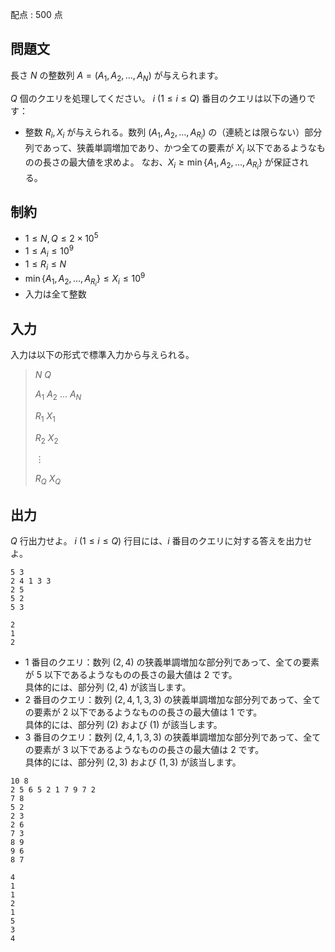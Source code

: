配点 : $500$ 点

## 問題文

長さ $N$ の整数列 $A=(A_1,A_2,\dots,A_N)$ が与えられます。

$Q$ 個のクエリを処理してください。
$i\ (1\leq i\leq Q)$ 番目のクエリは以下の通りです：

- 整数 $R_i,X_i$ が与えられる。数列 $(A_1,A_2,\dots,A_{R_i})$ の（連続とは限らない）部分列であって、狭義単調増加であり、かつ全ての要素が $X_i$ 以下であるようなものの長さの最大値を求めよ。
なお、$X_i \geq \min\lbrace A_1, A_2,\dots,A_{R_i} \rbrace$ が保証される。

## 制約

- $1\leq N,Q \leq 2\times 10^5$
- $1\leq A_i \leq 10^9$
- $1\leq R_i\leq N$
- $\min\lbrace A_1, A_2,\dots,A_{R_i} \rbrace\leq X_i\leq 10^9$
- 入力は全て整数

## 入力

入力は以下の形式で標準入力から与えられる。

> $N$ $Q$
> 
> $A_1$ $A_2$ $\dots$ $A_N$
> 
> $R_1$ $X_1$
> 
> $R_2$ $X_2$
> 
> $\vdots$
> 
> $R_Q$ $X_Q$

## 出力

$Q$ 行出力せよ。
$i\ (1\leq i \leq Q)$ 行目には、$i$ 番目のクエリに対する答えを出力せよ。

```input1
5 3
2 4 1 3 3
2 5
5 2
5 3
```

```output1
2
1
2
```

- $1$ 番目のクエリ：数列 $(2,4)$ の狭義単調増加な部分列であって、全ての要素が $5$ 以下であるようなものの長さの最大値は $2$ です。<br>具体的には、部分列 $(2,4)$ が該当します。
- $2$ 番目のクエリ：数列 $(2,4,1,3,3)$ の狭義単調増加な部分列であって、全ての要素が $2$ 以下であるようなものの長さの最大値は $1$ です。<br>具体的には、部分列 $(2)$ および $(1)$ が該当します。
- $3$ 番目のクエリ：数列 $(2,4,1,3,3)$ の狭義単調増加な部分列であって、全ての要素が $3$ 以下であるようなものの長さの最大値は $2$ です。<br>具体的には、部分列 $(2,3)$ および $(1,3)$ が該当します。

```input2
10 8
2 5 6 5 2 1 7 9 7 2
7 8
5 2
2 3
2 6
7 3
8 9
9 6
8 7
```

```output2
4
1
1
2
1
5
3
4
```